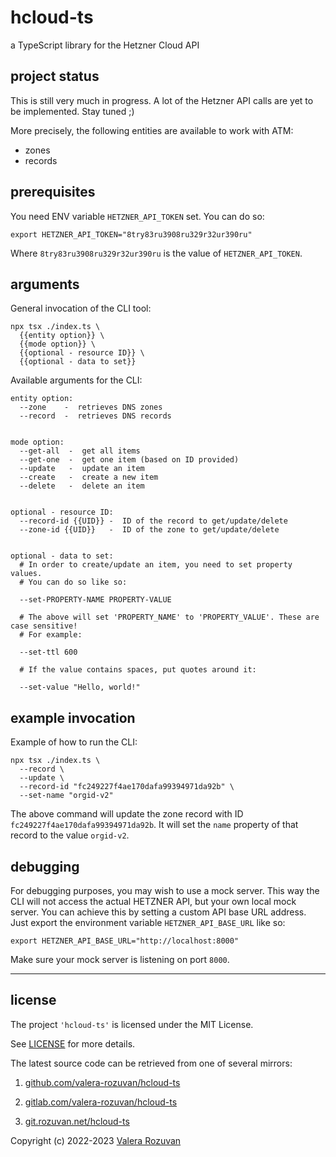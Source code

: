 # hcloud-ts

a TypeScript library for the Hetzner Cloud API

## project status

This is still very much in progress. A lot of the Hetzner API calls are yet to be implemented. Stay tuned ;)

More precisely, the following entities are available to work with ATM:

- zones
- records

## prerequisites

You need ENV variable `HETZNER_API_TOKEN` set. You can do so:

```shell
export HETZNER_API_TOKEN="8try83ru3908ru329r32ur390ru"
```

Where `8try83ru3908ru329r32ur390ru` is the value of `HETZNER_API_TOKEN`.

## arguments

General invocation of the CLI tool:

```shell
npx tsx ./index.ts \
  {{entity option}} \
  {{mode option}} \
  {{optional - resource ID}} \
  {{optional - data to set}}
```

Available arguments for the CLI:

```text
entity option:
  --zone    -  retrieves DNS zones
  --record  -  retrieves DNS records


mode option:
  --get-all  -  get all items
  --get-one  -  get one item (based on ID provided)
  --update   -  update an item
  --create   -  create a new item
  --delete   -  delete an item


optional - resource ID:
  --record-id {{UID}} -  ID of the record to get/update/delete
  --zone-id {{UID}}   -  ID of the zone to get/update/delete


optional - data to set:
  # In order to create/update an item, you need to set property values.
  # You can do so like so:

  --set-PROPERTY-NAME PROPERTY-VALUE

  # The above will set 'PROPERTY_NAME' to 'PROPERTY_VALUE'. These are case sensitive!
  # For example:

  --set-ttl 600

  # If the value contains spaces, put quotes around it:

  --set-value "Hello, world!"
```

## example invocation

Example of how to run the CLI:

```shell
npx tsx ./index.ts \
  --record \
  --update \
  --record-id "fc249227f4ae170dafa99394971da92b" \
  --set-name "orgid-v2"
```

The above command will update the zone record with ID `fc249227f4ae170dafa99394971da92b`. It will set the `name` property of that record to the value `orgid-v2`.

## debugging

For debugging purposes, you may wish to use a mock server. This way the CLI will not access the actual HETZNER API, but your own local mock server. You can achieve this by setting a custom API base URL address. Just export the environment variable `HETZNER_API_BASE_URL` like so:

```shell
export HETZNER_API_BASE_URL="http://localhost:8000"
```

Make sure your mock server is listening on port `8000`.

---

## license

The project `'hcloud-ts'` is licensed under the MIT License.

See [LICENSE](./LICENSE) for more details.

The latest source code can be retrieved from one of several mirrors:

1. [github.com/valera-rozuvan/hcloud-ts](https://github.com/valera-rozuvan/hcloud-ts)

2. [gitlab.com/valera-rozuvan/hcloud-ts](https://gitlab.com/valera-rozuvan/hcloud-ts)

3. [git.rozuvan.net/hcloud-ts](https://git.rozuvan.net/hcloud-ts)

Copyright (c) 2022-2023 [Valera Rozuvan](https://valera.rozuvan.net/)
